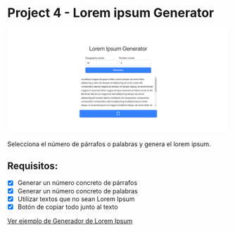 # Project 4 - Lorem ipsum Generator

![](screenshot.png)

Selecciona el número de párrafos o palabras y genera el lorem ipsum.

## Requisitos:

- [x] Generar un número concreto de párrafos
- [x] Generar un número concreto de palabras
- [x] Utilizar textos que no sean Lorem Ipsum
- [x] Botón de copiar todo junto al texto

[Ver ejemplo de Generador de Lorem Ipsum](https://codepen.io/aakash_gill/pen/RwrpjYO)